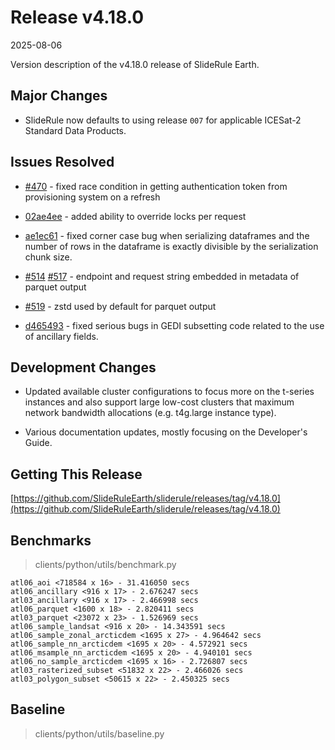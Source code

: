 # Release v4.18.0

2025-08-06

Version description of the v4.18.0 release of SlideRule Earth.

## Major Changes

* SlideRule now defaults to using release `007` for applicable ICESat-2 Standard Data Products.

## Issues Resolved

* [#470](https://github.com/SlideRuleEarth/sliderule/issues/470) - fixed race condition in getting authentication token from provisioning system on a refresh

* [02ae4ee](https://github.com/SlideRuleEarth/sliderule/commit/02ae4ee2659dd29d767cd466adec42fff8f69cef) - added ability to override locks per request

* [ae1ec61](https://github.com/SlideRuleEarth/sliderule/commit/ae1ec61a3f066ea168fbad399523269275218c64) - fixed corner case bug when serializing dataframes and the number of rows in the dataframe is exactly divisible by the serialization chunk size.

* [#514](https://github.com/SlideRuleEarth/sliderule/issues/514) [#517](https://github.com/SlideRuleEarth/sliderule/issues/517) - endpoint and request string embedded in metadata of parquet output

* [#519](https://github.com/SlideRuleEarth/sliderule/issues/519) - zstd used by default for parquet output

* [d465493](https://github.com/SlideRuleEarth/sliderule/commit/d4654933553d6245544c021d27ebbda35c108fab) - fixed serious bugs in GEDI subsetting code related to the use of ancillary fields.

## Development Changes

* Updated available cluster configurations to focus more on the t-series instances and also support large low-cost clusters that maximum network bandwidth allocations (e.g. t4g.large instance type).

* Various documentation updates, mostly focusing on the Developer's Guide.

## Getting This Release

[https://github.com/SlideRuleEarth/sliderule/releases/tag/v4.18.0](https://github.com/SlideRuleEarth/sliderule/releases/tag/v4.18.0)

## Benchmarks
> clients/python/utils/benchmark.py
```
atl06_aoi <718584 x 16> - 31.416050 secs
atl06_ancillary <916 x 17> - 2.676247 secs
atl03_ancillary <916 x 17> - 2.466998 secs
atl06_parquet <1600 x 18> - 2.820411 secs
atl03_parquet <23072 x 23> - 1.526969 secs
atl06_sample_landsat <916 x 20> - 14.343591 secs
atl06_sample_zonal_arcticdem <1695 x 27> - 4.964642 secs
atl06_sample_nn_arcticdem <1695 x 20> - 4.572921 secs
atl06_msample_nn_arcticdem <1695 x 20> - 4.940101 secs
atl06_no_sample_arcticdem <1695 x 16> - 2.726807 secs
atl03_rasterized_subset <51832 x 22> - 2.466026 secs
atl03_polygon_subset <50615 x 22> - 2.450325 secs
```

## Baseline
> clients/python/utils/baseline.py
```
```